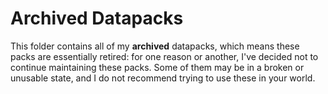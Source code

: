 # Archived Datapacks

This folder contains all of my **archived** datapacks, which means these packs are essentially retired: for one reason or another, I've decided not to continue maintaining these packs. Some of them may be in a broken or unusable state, and I do not recommend trying to use these in your world.
